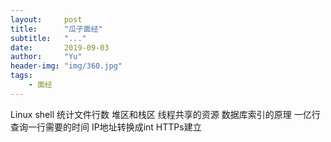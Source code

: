 ```yaml
---
layout:     post
title:      "瓜子面经"
subtitle:   "..."
date:       2019-09-03
author:     "Yu"
header-img: "img/360.jpg"
tags:
    - 面经
---
```


Linux shell 统计文件行数
堆区和栈区
线程共享的资源
数据库索引的原理
一亿行查询一行需要的时间
IP地址转换成int
HTTPs建立